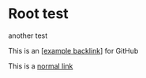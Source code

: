 # Root test

another test

This is an [[example backlink]] for GitHub

This is a [normal link](example%20backlink.md)

[example backlink]: <example backlink> "example backlink"
